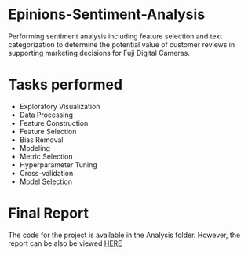 # Epinions-Sentiment-Analysis
Performing sentiment analysis including feature selection and text categorization to determine the potential value of customer reviews in supporting marketing decisions for Fuji Digital Cameras.

# Tasks performed
 - Exploratory Visualization
 - Data Processing
 - Feature Construction
 - Feature Selection
 - Bias Removal
 - Modeling
 - Metric Selection
 - Hyperparameter Tuning
 - Cross-validation
 - Model Selection

# Final Report
The code for the project is available in the Analysis folder. However, the report can be also be viewed [HERE](http://nbviewer.jupyter.org/github/nikhilba/Sentiment-Analysis/blob/master/Analysis/Sentiment_Analysis.ipynb)
